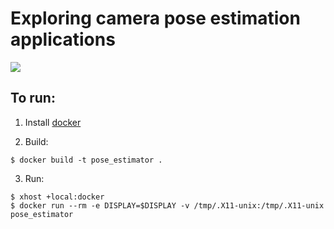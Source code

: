 # Exploring camera pose estimation applications

![](assets/results.gif)

## To run:
1. Install [docker](https://docs.docker.com/engine/install/)

2. Build:
```
$ docker build -t pose_estimator .
```

3. Run:
```
$ xhost +local:docker
$ docker run --rm -e DISPLAY=$DISPLAY -v /tmp/.X11-unix:/tmp/.X11-unix pose_estimator
```